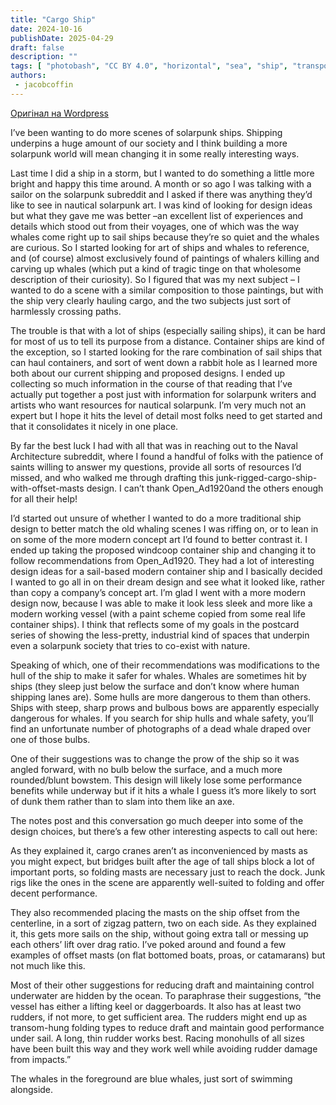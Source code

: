 ```yaml
---
title: "Cargo Ship"
date: 2024-10-16
publishDate: 2025-04-29
draft: false
description: ""
tags: [ "photobash", "CC BY 4.0", "horizontal", "sea", "ship", "transport" ]
authors:
 - jacobcoffin
---
```


[Оригінал на Wordpress](https://jacobcoffinwrites.wordpress.com/2024/10/16/solarpunk-cargo-ship/)

I’ve been wanting to do more scenes of solarpunk ships. Shipping underpins a huge amount of our society and I think building a more solarpunk world will mean changing it in some really interesting ways.

Last time I did a ship in a storm, but I wanted to do something a little more bright and happy this time around. A month or so ago I was talking with a sailor on the solarpunk subreddit and I asked if there was anything they’d like to see in nautical solarpunk art. I was kind of looking for design ideas but what they gave me was better –an excellent list of experiences and details which stood out from their voyages, one of which was the way whales come right up to sail ships because they’re so quiet and the whales are curious. So I started looking for art of ships and whales to reference, and (of course) almost exclusively found of paintings of whalers killing and carving up whales (which put a kind of tragic tinge on that wholesome description of their curiosity). So I figured that was my next subject – I wanted to do a scene with a similar composition to those paintings, but with the ship very clearly hauling cargo, and the two subjects just sort of harmlessly crossing paths.

The trouble is that with a lot of ships (especially sailing ships), it can be hard for most of us to tell its purpose from a distance. Container ships are kind of the exception, so I started looking for the rare combination of sail ships that can haul containers, and sort of went down a rabbit hole as I learned more both about our current shipping and proposed designs. I ended up collecting so much information in the course of that reading that I’ve actually put together a post just with information for solarpunk writers and artists who want resources for nautical solarpunk. I’m very much not an expert but I hope it hits the level of detail most folks need to get started and that it consolidates it nicely in one place.

By far the best luck I had with all that was in reaching out to the Naval Architecture subreddit, where I found a handful of folks with the patience of saints willing to answer my questions, provide all sorts of resources I’d missed, and who walked me through drafting this junk-rigged-cargo-ship-with-offset-masts design. I can’t thank Open_Ad1920and the others enough for all their help!

I’d started out unsure of whether I wanted to do a more traditional ship design to better match the old whaling scenes I was riffing on, or to lean in on some of the more modern concept art I’d found to better contrast it. I ended up taking the proposed windcoop container ship and changing it to follow recommendations from Open_Ad1920. They had a lot of interesting design ideas for a sail-based modern container ship and I basically decided I wanted to go all in on their dream design and see what it looked like, rather than copy a company’s concept art. I’m glad I went with a more modern design now, because I was able to make it look less sleek and more like a modern working vessel (with a paint scheme copied from some real life container ships). I think that reflects some of my goals in the postcard series of showing the less-pretty, industrial kind of spaces that underpin even a solarpunk society that tries to co-exist with nature.

Speaking of which, one of their recommendations was modifications to the hull of the ship to make it safer for whales. Whales are sometimes hit by ships (they sleep just below the surface and don’t know where human shipping lanes are). Some hulls are more dangerous to them than others. Ships with steep, sharp prows and bulbous bows are apparently especially dangerous for whales. If you search for ship hulls and whale safety, you’ll find an unfortunate number of photographs of a dead whale draped over one of those bulbs.

One of their suggestions was to change the prow of the ship so it was angled forward, with no bulb below the surface, and a much more rounded/blunt bowstem. This design will likely lose some performance benefits while underway but if it hits a whale I guess it’s more likely to sort of dunk them rather than to slam into them like an axe.

The notes post and this conversation go much deeper into some of the design choices, but there’s a few other interesting aspects to call out here:

As they explained it, cargo cranes aren’t as inconvenienced by masts as you might expect, but bridges built after the age of tall ships block a lot of important ports, so folding masts are necessary just to reach the dock. Junk rigs like the ones in the scene are apparently well-suited to folding and offer decent performance.

They also recommended placing the masts on the ship offset from the centerline, in a sort of zigzag pattern, two on each side. As they explained it, this gets more sails on the ship, without going extra tall or messing up each others’ lift over drag ratio. I’ve poked around and found a few examples of offset masts (on flat bottomed boats, proas, or catamarans) but not much like this.

Most of their other suggestions for reducing draft and maintaining control underwater are hidden by the ocean. To paraphrase their suggestions, “the vessel has either a lifting keel or daggerboards. It also has at least two rudders, if not more, to get sufficient area. The rudders might end up as transom-hung folding types to reduce draft and maintain good performance under sail. A long, thin rudder works best. Racing monohulls of all sizes have been built this way and they work well while avoiding rudder damage from impacts.”

The whales in the foreground are blue whales, just sort of swimming alongside.
